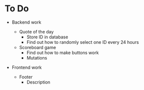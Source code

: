# To Do
- Backend work
    - Quote of the day
        - Store ID in database
        - Find out how to randomly select one ID every 24 hours
    - Scoreboard game
        - Find out how to make buttons work
        - Mutations

- Frontend work
    - Footer
        - Description